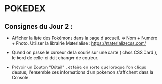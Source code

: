 # POKEDEX



## Consignes du  Jour 2 : 


* Afficher la liste des Pokémons dans la page d'accueil. 
  => Nom + Numéro + Photo. 
  Utiliser la librairie Materialise : 
  https://materializecss.com/ 

* Quand on passe le curseur de la sourie sur une carte ( class CSS Card ), le bord de celle-ci doit changer de couleur. 

* Prévoir un Bouton "Détail" , et faire en sorte que lorsque l'on clique dessus, l'ensemble des informations d'un pokemon s'affichent dans la Console. 


